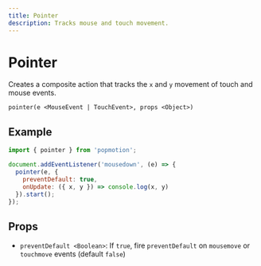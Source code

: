 ```yaml
---
title: Pointer
description: Tracks mouse and touch movement.
---
```


# Pointer

Creates a composite action that tracks the `x` and `y` movement of touch and mouse events.

`pointer(e <MouseEvent | TouchEvent>, props <Object>)`

## Example

```javascript
import { pointer } from 'popmotion';

document.addEventListener('mousedown', (e) => {
  pointer(e, {
    preventDefault: true,
    onUpdate: ({ x, y }) => console.log(x, y)
  }).start();
});
```

## Props

- `preventDefault <Boolean>`: If `true`, fire `preventDefault` on `mousemove` or `touchmove` events (default `false`)
